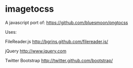 imagetocss
==========

A javascript port of:
https://github.com/bluesmoon/pngtocss



Uses:

FileReader.js
http://bgrins.github.com/filereader.js/

jQuery
http://www.jquery.com

Twitter Bootstrap
http://twitter.github.com/bootstrap/
